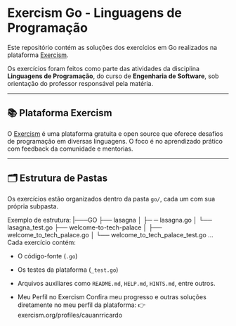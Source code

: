 # Exercism Go - Linguagens de Programação

Este repositório contém as soluções dos exercícios em Go realizados na plataforma [Exercism](https://exercism.org/tracks/go).

Os exercícios foram feitos como parte das atividades da disciplina **Linguagens de Programação**, do curso de **Engenharia de Software**, sob orientação do professor responsável pela matéria.

---

## 📚 Plataforma Exercism

O [Exercism](https://exercism.org) é uma plataforma gratuita e open source que oferece desafios de programação em diversas linguagens. O foco é no aprendizado prático com feedback da comunidade e mentorias.

---

## 🗂️ Estrutura de Pastas

Os exercícios estão organizados dentro da pasta `go/`, cada um com sua própria subpasta.

Exemplo de estrutura:
|───GO
  ├── lasagna
    │   ├─ ─ lasagna.go
    │   └── lasagna_test.go
  ├── welcome-to-tech-palace
    │   ├── welcome_to_tech_palace.go
    │   └── welcome_to_tech_palace_test.go
...
Cada exercício contém:
- O código-fonte (`.go`)
- Os testes da plataforma (`_test.go`)
- Arquivos auxiliares como `README.md`, `HELP.md`, `HINTS.md`, entre outros.

 - Meu Perfil no Exercism
Confira meu progresso e outras soluções diretamente no meu perfil da plataforma:
👉 exercism.org/profiles/cauanrricardo
